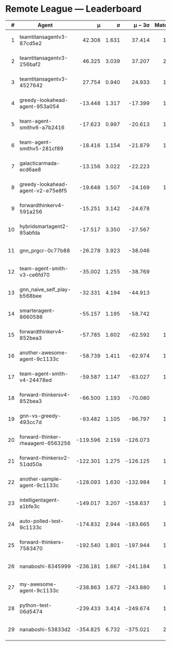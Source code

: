 # Remote League — Leaderboard

| # | Agent | μ | σ | μ − 3σ | Matches | Updated |
|---:|---|---:|---:|---:|---:|---|
| 1 | teamtitansagentv3-87cd5e2 | 42.308 | 1.631 | 37.414 | 1277 | 2025-08-16 15:11 |
| 2 | teamtitansagentv3-256baf2 | 46.325 | 3.039 | 37.207 | 2218 | 2025-08-16 15:11 |
| 3 | teamtitansagentv3-4527642 | 27.754 | 0.940 | 24.933 | 1090 | 2025-08-16 15:11 |
| 4 | greedy-lookahead-agent-953a054 | -13.448 | 1.317 | -17.399 | 1070 | 2025-08-16 15:11 |
| 5 | team-agent-smithv6-a7b2416 | -17.623 | 0.997 | -20.613 | 1080 | 2025-08-16 15:11 |
| 6 | team-agent-smithv5-281cf89 | -18.416 | 1.154 | -21.879 | 1110 | 2025-08-16 15:11 |
| 7 | galacticarmada-ecd6ae8 | -13.156 | 3.022 | -22.223 | 430 | 2025-08-16 15:11 |
| 8 | greedy-lookahead-agent-v2-e75e8f5 | -19.648 | 1.507 | -24.169 | 1060 | 2025-08-16 15:11 |
| 9 | forwardthinkerv4-591a256 | -15.251 | 3.142 | -24.678 | 392 | 2025-08-16 15:11 |
| 10 | hybridsmartagent2-85abfda | -17.517 | 3.350 | -27.567 | 462 | 2025-08-16 15:11 |
| 11 | gnn_prgcr-0c77b88 | -26.278 | 3.923 | -38.046 | 371 | 2025-08-16 15:11 |
| 12 | team-agent-smith-v3-ce6fd70 | -35.002 | 1.255 | -38.769 | 910 | 2025-08-16 15:11 |
| 13 | gnn_naive_self_play-b568bee | -32.331 | 4.194 | -44.913 | 420 | 2025-08-16 15:11 |
| 14 | smarteragent-8660586 | -55.157 | 1.195 | -58.742 | 849 | 2025-08-16 15:11 |
| 15 | forwardthinkerv4-852bea3 | -57.785 | 1.602 | -62.592 | 1167 | 2025-08-16 15:11 |
| 16 | another-awesome-agent-9c1133c | -58.739 | 1.411 | -62.974 | 1530 | 2025-08-16 15:11 |
| 17 | team-agent-smith-v4-24478ed | -59.587 | 1.147 | -63.027 | 1160 | 2025-08-16 15:11 |
| 18 | forward-thinkersv4-852bea3 | -66.500 | 1.193 | -70.080 | 865 | 2025-08-16 15:11 |
| 19 | gnn-vs-greedy-493cc7d | -93.482 | 1.105 | -96.797 | 1030 | 2025-08-16 15:11 |
| 20 | forward-thinker-rheaagent-6563256 | -119.596 | 2.159 | -126.073 | 998 | 2025-08-16 15:11 |
| 21 | forward-thinkersv2-51dd50a | -122.301 | 1.275 | -126.125 | 1038 | 2025-08-16 15:11 |
| 22 | another-sample-agent-9c1133c | -128.093 | 1.630 | -132.984 | 1520 | 2025-08-16 15:11 |
| 23 | intelligentagent-a1bfe3c | -149.017 | 3.207 | -158.637 | 1040 | 2025-08-16 15:11 |
| 24 | auto-polled-test-9c1133c | -174.832 | 2.944 | -183.665 | 1000 | 2025-08-16 15:11 |
| 25 | forward-thinkers-7583470 | -192.540 | 1.801 | -197.944 | 1030 | 2025-08-16 15:11 |
| 26 | nanaboshi-8345999 | -236.181 | 1.667 | -241.184 | 1130 | 2025-08-16 15:11 |
| 27 | my-awesome-agent-9c1133c | -238.863 | 1.672 | -243.880 | 1340 | 2025-08-16 15:11 |
| 28 | python-test-06d5474 | -239.433 | 3.414 | -249.674 | 1085 | 2025-08-16 15:11 |
| 29 | nanaboshi-53833d2 | -354.825 | 6.732 | -375.021 | 2366 | 2025-08-16 15:11 |
